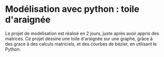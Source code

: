 # Modélisation avec python : toile d'araignée

Le projet de modélisation est réalisé en 2 jours, juste après avoir appris des matrices. Ce projet déssine une toile d'araignée sur une graphe, grâce à des  grace à des calculs matriciels, et des courbes de bézier, en utilisant le Python.
